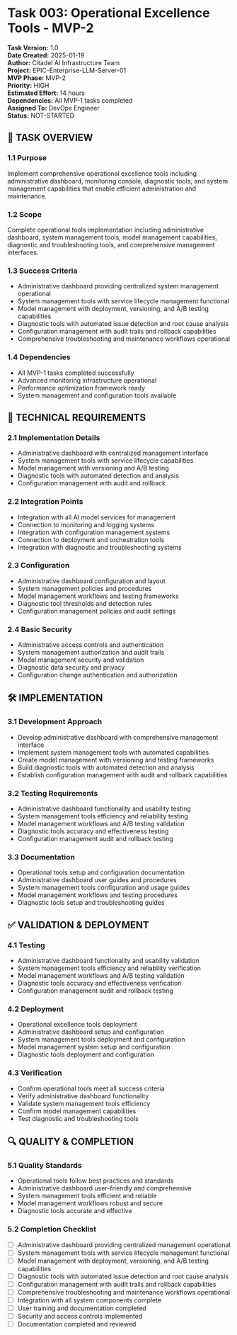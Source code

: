 # Task 003: Operational Excellence Tools - MVP-2

**Task Version:** 1.0  
**Date Created:** 2025-01-19  
**Author:** Citadel AI Infrastructure Team  
**Project:** EPIC-Enterprise-LLM-Server-01  
**MVP Phase:** MVP-2  
**Priority:** HIGH  
**Estimated Effort:** 14 hours  
**Dependencies:** All MVP-1 tasks completed  
**Assigned To:** DevOps Engineer  
**Status:** NOT-STARTED  

## 📝 **TASK OVERVIEW**

### **1.1 Purpose**
Implement comprehensive operational excellence tools including administrative dashboard, monitoring console, diagnostic tools, and system management capabilities that enable efficient administration and maintenance.

### **1.2 Scope**
Complete operational tools implementation including administrative dashboard, system management tools, model management capabilities, diagnostic and troubleshooting tools, and comprehensive management interfaces.

### **1.3 Success Criteria**
- Administrative dashboard providing centralized system management operational
- System management tools with service lifecycle management functional
- Model management with deployment, versioning, and A/B testing capabilities
- Diagnostic tools with automated issue detection and root cause analysis
- Configuration management with audit trails and rollback capabilities
- Comprehensive troubleshooting and maintenance workflows operational

### **1.4 Dependencies**
- All MVP-1 tasks completed successfully
- Advanced monitoring infrastructure operational
- Performance optimization framework ready
- System management and configuration tools available

## 🔧 **TECHNICAL REQUIREMENTS**

### **2.1 Implementation Details**
- Administrative dashboard with centralized management interface
- System management tools with service lifecycle capabilities
- Model management with versioning and A/B testing
- Diagnostic tools with automated detection and analysis
- Configuration management with audit and rollback

### **2.2 Integration Points**
- Integration with all AI model services for management
- Connection to monitoring and logging systems
- Integration with configuration management systems
- Connection to deployment and orchestration tools
- Integration with diagnostic and troubleshooting systems

### **2.3 Configuration**
- Administrative dashboard configuration and layout
- System management policies and procedures
- Model management workflows and testing frameworks
- Diagnostic tool thresholds and detection rules
- Configuration management policies and audit settings

### **2.4 Basic Security**
- Administrative access controls and authentication
- System management authorization and audit trails
- Model management security and validation
- Diagnostic data security and privacy
- Configuration change authentication and authorization

## 🛠️ **IMPLEMENTATION**

### **3.1 Development Approach**
- Develop administrative dashboard with comprehensive management interface
- Implement system management tools with automated capabilities
- Create model management with versioning and testing frameworks
- Build diagnostic tools with automated detection and analysis
- Establish configuration management with audit and rollback capabilities

### **3.2 Testing Requirements**
- Administrative dashboard functionality and usability testing
- System management tools efficiency and reliability testing
- Model management workflows and A/B testing validation
- Diagnostic tools accuracy and effectiveness testing
- Configuration management audit and rollback testing

### **3.3 Documentation**
- Operational tools setup and configuration documentation
- Administrative dashboard user guides and procedures
- System management tools configuration and usage guides
- Model management workflows and testing procedures
- Diagnostic tools setup and troubleshooting guides

## ✅ **VALIDATION & DEPLOYMENT**

### **4.1 Testing**
- Administrative dashboard functionality and usability validation
- System management tools efficiency and reliability verification
- Model management workflows and A/B testing validation
- Diagnostic tools accuracy and effectiveness verification
- Configuration management audit and rollback testing

### **4.2 Deployment**
- Operational excellence tools deployment
- Administrative dashboard setup and configuration
- System management tools deployment and configuration
- Model management system setup and configuration
- Diagnostic tools deployment and configuration

### **4.3 Verification**
- Confirm operational tools meet all success criteria
- Verify administrative dashboard functionality
- Validate system management tools efficiency
- Confirm model management capabilities
- Test diagnostic and troubleshooting tools

## 🔍 **QUALITY & COMPLETION**

### **5.1 Quality Standards**
- Operational tools follow best practices and standards
- Administrative dashboard user-friendly and comprehensive
- System management tools efficient and reliable
- Model management workflows robust and secure
- Diagnostic tools accurate and effective

### **5.2 Completion Checklist**
- [ ] Administrative dashboard providing centralized management operational
- [ ] System management tools with service lifecycle management functional
- [ ] Model management with deployment, versioning, and A/B testing capabilities
- [ ] Diagnostic tools with automated issue detection and root cause analysis
- [ ] Configuration management with audit trails and rollback capabilities
- [ ] Comprehensive troubleshooting and maintenance workflows operational
- [ ] Integration with all system components complete
- [ ] User training and documentation completed
- [ ] Security and access controls implemented
- [ ] Documentation completed and reviewed 